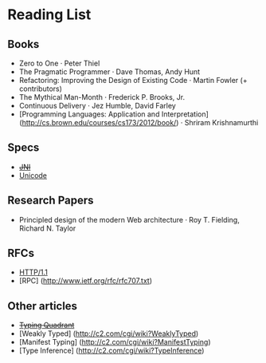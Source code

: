 # Reading List

## Books
* Zero to One · Peter Thiel
* The Pragmatic Programmer · Dave Thomas, Andy Hunt
* Refactoring: Improving the Design of Existing Code · Martin Fowler (+ contributors)
* The Mythical Man-Month · Frederick P. Brooks, Jr.
* Continuous Delivery · Jez Humble, David Farley
* [Programming Languages: Application and Interpretation] (http://cs.brown.edu/courses/cs173/2012/book/) · Shriram Krishnamurthi

## Specs
* ~~[JNI](http://docs.oracle.com/javase/7/docs/technotes/guides/jni/spec/jniTOC.html)~~
* [Unicode](http://unicode.org)

## Research Papers
* Principled design of the modern Web architecture · Roy T. Fielding, Richard N. Taylor

## RFCs
* [HTTP/1.1](http://www.ietf.org/rfc/rfc2616.txt)
* [RPC] (http://www.ietf.org/rfc/rfc707.txt)

## Other articles
* ~~[Typing Quadrant](http://c2.com/cgi/wiki?TypingQuadrant)~~
* [Weakly Typed] (http://c2.com/cgi/wiki?WeaklyTyped)
* [Manifest Typing] (http://c2.com/cgi/wiki?ManifestTyping)
* [Type Inference] (http://c2.com/cgi/wiki?TypeInference)
